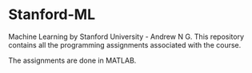 # Stanford-ML
Machine Learning by Stanford University - Andrew N G. This repository contains all the programming assignments associated with the course. 

The assignments are done in MATLAB.
